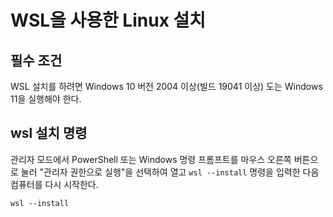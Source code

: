 # WSL을 사용한 Linux 설치

## 필수 조건

WSL 설치를 하려면 Windows 10 버전 2004 이상(빌드 19041 이상) 도는 Windows 11을 실행해야 한다.

## wsl 설치 명령

관리자 모드에서 PowerShell 또는 Windows 명령 프롬프트를 마우스 오른쪽 버튼으로 눌러 "관리자 권한으로 실행"을 선택하여 열고 `wsl --install` 명령을 입력한 다음 컴퓨터를 다시 시작한다.

```prompt
wsl --install
```
